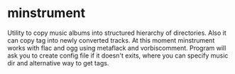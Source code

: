 # minstrument
Utility to copy music albums into structured hierarchy of directories. Also it can copy tag into newly converted tracks. At this moment minstrument works with flac and ogg using metaflack and vorbiscomment.
Program will ask you to create config file if it doesn't exits, where you can specify music dir and alternative way to get tags.
